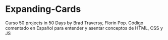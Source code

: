 # Expanding-Cards
Curso 50 projects in 50 Days by Brad Traversy, Florin Pop.
Código comentado en Español para entender y asentar conceptos de HTML, CSS y JS
